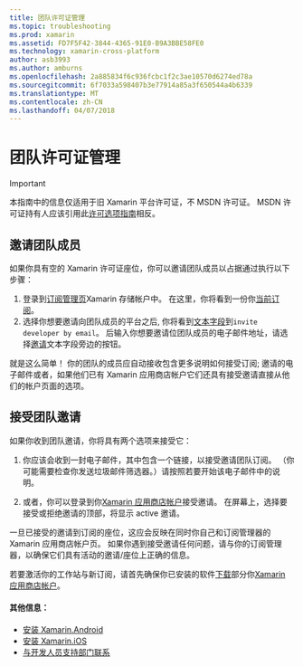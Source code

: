 ```yaml
---
title: 团队许可证管理
ms.topic: troubleshooting
ms.prod: xamarin
ms.assetid: FD7F5F42-3844-4365-91E0-B9A3BBE58FE0
ms.technology: xamarin-cross-platform
author: asb3993
ms.author: amburns
ms.openlocfilehash: 2a885834f6c936fcbc1f2c3ae10570d6274ed78a
ms.sourcegitcommit: 6f7033a598407b3e77914a85a3f650544a4b6339
ms.translationtype: MT
ms.contentlocale: zh-CN
ms.lasthandoff: 04/07/2018
---
```

# <a name="team-license-management"></a>团队许可证管理

> [!IMPORTANT]
> 本指南中的信息仅适用于旧 Xamarin 平台许可证，不 MSDN 许可证。 MSDN 许可证持有人应该引用此[许可选项指南](~/cross-platform/get-started/requirements.md)相反。


## <a name="inviting-team-members"></a>邀请团队成员
如果你具有空的 Xamarin 许可证座位，你可以邀请团队成员以占据通过执行以下步骤：

1.  登录到[订阅管理页](https://store.xamarin.com/account/my/subscription)Xamarin 存储帐户中。 在这里，你将看到一份你[当前订阅](http://screencast.com/t/BdOamw5Z)。
2.  选择你想要邀请向团队成员的平台之后, 你将看到[文本字段](http://screencast.com/t/APdCrwaN)到`invite developer by email`。 后输入你想要邀请位团队成员的电子邮件地址，请选择[邀请](http://screencast.com/t/vjQAIBpT)文本字段旁边的按钮。

就是这么简单！ 你的团队的成员应自动接收包含更多说明如何接受订阅; 邀请的电子邮件或者，如果他们已有 Xamarin 应用商店帐户它们还具有接受邀请直接从他们的帐户页面的选项。

## <a name="accepting-team-invitations"></a>接受团队邀请
如果你收到团队邀请，你将具有两个选项来接受它：

1.  你应该会收到一封电子邮件，其中包含一个链接，以接受邀请团队订阅。 （你可能需要检查你发送垃圾邮件筛选器。）请按照若要开始该电子邮件中的说明。 

2.  或者，你可以登录到你[Xamarin 应用商店帐户](http://store.xamarin.com/account/my/subscription)接受邀请。 在屏幕上，选择要接受或拒绝邀请的顶部，将显示 active 邀请。

一旦已接受的邀请到订阅的座位，这应会反映在同时你自己和订阅管理器的 Xamarin 应用商店帐户页。 如果你遇到接受邀请任何问题，请与你的订阅管理器，以确保它们具有活动的邀请/座位上正确的信息。

若要激活你的工作站与新订阅，请首先确保你已安装的软件[下载](https://store.xamarin.com/account/my/subscription/downloads)部分你[Xamarin 应用商店帐户](http://store.xamarin.com/account/my/subscription)。

#### <a name="additional-information"></a>其他信息：

-   [安装 Xamarin.Android](~/android/get-started/installation/index.md)
-   [安装 Xamarin.iOS](~/ios/get-started/installation/index.md)
-   [与开发人员支持部门联系](http://xamarin.com/support)
